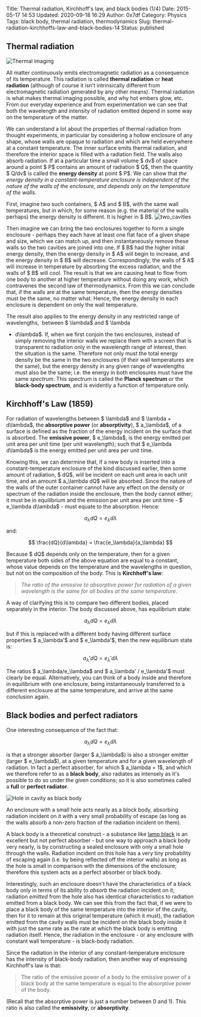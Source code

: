 Title: Thermal radiation, Kirchhoff's law, and black bodies (1/4)
Date: 2015-05-17 14:53
Updated: 2020-09-18 16:29
Author: 0x7df
Category: Physics
Tags: black body, thermal radiation, thermodynamics
Slug: thermal-radiation-kirchhoffs-law-and-black-bodies-14
Status: published

Thermal radiation
-----------------

![Thermal imaging]({static}images/STS-3_infrared_on_reentry.jpg?w=127)

All matter continuously emits electromagnetic radiation as a consequence
of its temperature. This radiation is called **thermal radiation** or
**heat radiation** (although of course it isn't intrinsically different
from electromagnetic radiation generated by any other means). Thermal
radiation is what makes thermal imaging possible, and why hot embers
glow, etc. From our everyday experience and from experimentation we can
see that both the wavelength and intensity of radiation emitted depend
in some way on the temperature of the matter.

We can understand a lot about the properties of thermal radiation from
thought experiments, in particular by considering a hollow enclosure of
any shape, whose walls are opaque to radiation and which are held
everywhere at a constant temperature. The inner surface emits thermal
radiation, and therefore the interior space is filled with a radiation
field. The walls also absorb radiation. If at a particular time a small
volume $ dv$ of space around a point $ P$ contains an amount of radiation $ Q$,
then the quantity $ Q/dv$ is called the **energy
density** at point $ P$. We can show that *the energy
density in a constant-temperature enclosure is independent of the nature
of the walls of the enclosure, and depends only on the temperature of
the walls*.

First, imagine two such containers, $ A$ and $ B$,
with the same wall temperatures, but in which, for some
reason (e.g. the material of the walls perhaps) the energy density is
different. It is higher in $ B$.
![two_cavities]({static}images/two_cavities.png?w=300)

Then imagine we can bring the two enclosures together to form a single
enclosure - perhaps they each have at least one flat face of a given
shape and size, which we can match up, and then instantaneously remove
these walls so the two cavities are joined into one. If $ B$
had the higher initial energy density, then the energy
density in $ A$ will begin to increase, and the energy
density in $ B$ will decrease. Correspondingly, the
walls of $ A$ will increase in temperature by
absorbing the excess radiation, and the walls of $ B$
will cool. The result is that we are causing heat to flow from one body
to another at higher temperature without doing any work, which
contravenes the second law of thermodynamics. From this we can conclude
that, if the walls are at the same temperature, then the energy
densities must be the same, no matter what. Hence, the energy density in
each enclosure is dependent on only the wall temperature.

The result also applies to the energy density in any restricted range of
wavelengths,  between $ \lambda$ and $ \lambda
+ d\lambda$. If, when we first conjoin the two enclosures,
instead of simply removing the interior walls we replace them with a
screen that is transparent to radiation only in the wavelength range of
interest, then the situation is the same. Therefore not only must the
total energy density be the same in the two enclosures (if their wall
temperatures are the same), but the energy density in any given range of
wavelengths must also be the same; i.e. the energy in both enclosures
must have the same *spectrum*. This spectrum is called the **Planck
spectrum** or the **black-body spectrum**, and is evidently a function
of temperature only.

Kirchhoff's Law (1859)
----------------------

For radiation of wavelengths between $ \lambda$ and
$ \lambda + d\lambda$, the **absorptive power** (or
**absorptivity**), $ a_\lambda$, of a surface is
defined as the fraction of the energy incident on the surface that is
absorbed. The **emissive power**, $ e_\lambda$, is
the energy emitted per unit area per unit time (per unit wavelength);
such that $ e_\lambda d\lambda$ is the energy
emitted per unit area per unit time.

Knowing this, we can determine that, if a new body is inserted into a
constant-temperature enclosure of the kind discussed earlier, then some
amount of radiation, $ dQ$, will be incident on each
unit area in each unit time, and an amount $ a_\lambda dQ$
will be absorbed. Since the nature of the walls of the
outer container cannot have any effect on the density or spectrum of the
radiation inside the enclosure, then the body cannot either; it must be
in equilibrium and the emission per unit area per unit time -
$ e_\lambda d\lambda$ - must equate to the absorption.
Hence:

$$ a_\lambda dQ = e_\lambda d\lambda $$

and:

$$ \frac{dQ}{d\lambda} = \frac{e_\lambda}{a_\lambda} $$

Because $ dQ$ depends only on the temperature, then
for a given temperature both sides of the above equation are equal to a
constant, whose value depends on the temperature and the wavelengths in
question, but not on the composition of the body. This is **Kirchhoff's
law**:

> *The ratio of the emissive to absorptive power for radiation of a
> given wavelength is the same for all bodies at the same temperature*.

A way of clarifying this is to compare two different bodies, placed
separately in the interior. The body discussed above, has equilibrium
state:

$$ a_\lambda dQ = e_\lambda d\lambda $$

but if this is replaced with a different body having different surface
properties $ a_\lambda'$ and $ e_\lambda'$,
then the new equilibrium state is:

$$ a_\lambda' dQ = e_\lambda' d\lambda $$

The ratios $ a_\lambda/e_\lambda$ and
$ a_\lambda' / e_\lambda'$ must clearly be equal.
Alternatively, you can think of a body inside and therefore in
equilibrium with one enclosure, being instantaneously transferred to a
different enclosure at the same temperature, and arrive at the same
conclusion again.

Black bodies and perfect radiators
----------------------------------

One interesting consequence of the fact that:

$$ a_\lambda dQ = e_\lambda d\lambda $$

is that a stronger absorber (larger $ a_\lambda$) is
also a stronger emitter (larger $ e_\lambda$), at a
given temperature and for a given wavelength of radiation. In fact a
perfect absorber, for which $ a_\lambda = 1$, and
which we therefore refer to as a **black body**, also radiates as
intensely as it's possible to do so under the given conditions; so it is
also sometimes called a **full** or **perfect radiator**.

![Hole in cavity as black body](http://upload.wikimedia.org/wikipedia/commons/e/ef/Hole_in_Cavity_as_Blackbody.png)

An enclosure with a small hole acts nearly as a block body, absorbing
radiation incident on it with a very small probability of escape (as
long as the walls absorb a non-zero fraction of the radiation incident
on them).

A black body is a theoretical construct - a substance like
[lamp black](https://paleotechnics.wordpress.com/2014/02/25/lampblack-what-it-is-and-what-its-good-for/)
is an excellent but not perfect absorber - but one way to approach a
black body very nearly, is by constructing a sealed enclosure with only
a small hole through the walls. Radiation incident on this hole has a
very tiny probability of escaping again (i.e. by being reflected off the
interior walls) as long as the hole is small in comparison with the
dimensions of the enclosure; therefore this system acts as a perfect
absorber or black body.

Interestingly, such an enclosure doesn't have the characteristics of a
black body only in terms of its ability to *absorb* the radiation
incident on it; radiation *emitted* from the hole also has identical
characteristics to radiation emitted from a black body. We can see this
from the fact that, if we were to place a black body of the same
temperature into the interior of the cavity, then for it to remain at
this original temperature (which it must), the radiation emitted from
the cavity walls must be incident on the black body inside it with just
the same rate as the rate at which the black body is emitting radiation
itself. Hence, the radiation in the enclosure - or any enclosure with
constant wall temperature - is black-body radiation.

Since the radiation in the interior of any constant-temperature
enclosure has the intensity of black-body radiation, then another way of
expressing Kirchhoff's law is that:

> The ratio of the emissive power of a body to the emissive power of a
> black body at the same temperature is equal to the absorptive power of
> the body.

(Recall that the absorptive power is just a number between 0 and 1).
This ratio is also called the **emissivity**, or **absorptivity**.

